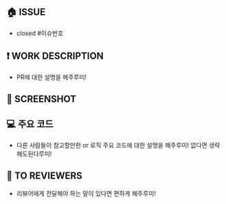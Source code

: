 <!----제목은 type/#IssueNumber: 작업 내용 이다루미!! -->
<!----ex) setting/#1: 디자인 시스템 폰트 정의 -->

## **🏠 ISSUE**

- closed #이슈번호

## **❗ WORK DESCRIPTION**

- PR에 대한 설명을 해주루미!

## **📸 SCREENSHOT**

<!----필요한 친구들로 골라쓰루미!-->
<!---- <img src="" width="300" /> -->
<!----Before | After
  :--: | :--:
  <img src="" width="300" /> | <img src="" width="300" >-->

## **💻 주요 코드**

- 다른 사람들이 참고할만한 or 로직 주요 코드에 대한 설명을 해주루미! 없다면 생략해도된다루미!

## **📢 TO REVIEWERS**

- 리뷰어에게 전달해야 하는 말이 있다면 편하게 해주루미!
